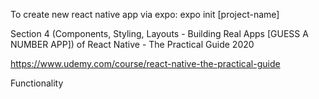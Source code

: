 To create new react native app via expo: expo init [project-name]

Section 4 (Components, Styling, Layouts - Building Real Apps [GUESS A NUMBER APP]) of React Native - The Practical Guide 2020

https://www.udemy.com/course/react-native-the-practical-guide

Functionality
